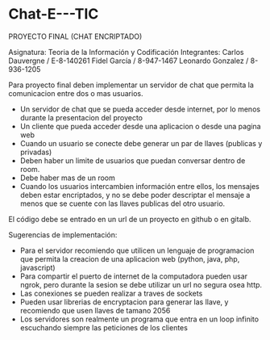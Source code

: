 # Chat-E---TIC
PROYECTO FINAL (CHAT ENCRIPTADO)

Asignatura: Teoria de la Información y Codificación
Integrantes: Carlos Dauvergne / E-8-140261
			 Fidel García / 8-947-1467
			 Leonardo Gonzalez / 8-936-1205

Para proyecto final deben implementar un servidor de chat que permita la comunicacion entre dos o mas usuarios.

- Un servidor de chat que se pueda acceder desde internet, por lo menos durante la presentacion del proyecto
- Un cliente que pueda acceder desde una aplicacion o desde una pagina web
- Cuando un usuario se conecte debe generar un par de llaves (publicas y privadas)
- Deben haber un limite de usuarios que puedan conversar dentro de room. 
- Debe haber mas de un room
- Cuando los usuarios intercambien información entre ellos, los mensajes deben estar encriptados, y no se debe poder descriptar el mensaje a menos que se cuente con las llaves publicas del otro usuario. 

El código debe se entrado en un url de un proyecto en github o en gitalb.


Sugerencias de implementación:

- Para el servidor recomiendo que utilicen un lenguaje de programacion que permita la creacion de una aplicacion web (python, java, php, javascript)
- Para compartir el puerto de internet de la computadora pueden usar ngrok, pero durante la sesion se debe utilizar un url no segura osea http.
- Las conexiones se pueden realizar a traves de sockets
- Pueden usar librerias de encryptacion para generar las llave, y recomiendo que usen llaves de tamano 2056
- Los servidores son realmente un programa que entra en un loop infinito escuchando siempre las peticiones de los clientes

